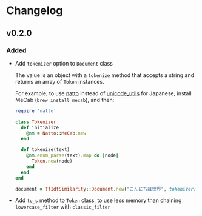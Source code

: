 # Changelog

## v0.2.0

### Added

- Add `tokenizer` option to `Document` class

  The value is an object with a `tokenize` method that accepts a string and returns an array of `Token` instances. 

  For example, to use [natto](https://rubygems.org/gems/natto) instead of [unicode_utils](https://rubygems.org/gems/unicode_utils) for Japanese, install MeCab (`brew install mecab`), and then:

  ```ruby
  require 'natto'

  class Tokenizer
    def initialize
      @nm = Natto::MeCab.new
    end

    def tokenize(text)
      @nm.enum_parse(text).map do |node|
        Token.new(node)
      end
    end
  end

  document = TfIdfSimilarity::Document.new("こんにちは世界", tokenizer: tokenizer)
  ```

- Add `to_s` method to `Token` class, to use less memory than chaining `lowercase_filter` with `classic_filter`

